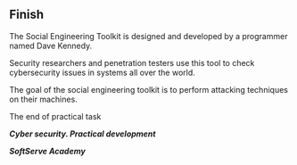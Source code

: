 ## Finish

The Social Engineering Toolkit is designed and developed by a programmer named Dave Kennedy.

Security researchers and penetration testers use this tool to check cybersecurity issues in systems all over the world.

The goal of the social engineering toolkit is to perform attacking techniques on their machines.

The end of practical task

_**Cyber security. Practical development**_ 

_**SoftServe Academy**_

<br/>
